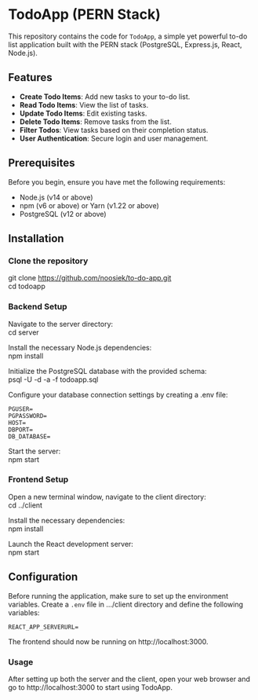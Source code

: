 # TodoApp (PERN Stack)

This repository contains the code for `TodoApp`, a simple yet powerful to-do list application built with the PERN stack (PostgreSQL, Express.js, React, Node.js).

## Features

- **Create Todo Items**: Add new tasks to your to-do list.
- **Read Todo Items**: View the list of tasks.
- **Update Todo Items**: Edit existing tasks.
- **Delete Todo Items**: Remove tasks from the list.
- **Filter Todos**: View tasks based on their completion status.
- **User Authentication**: Secure login and user management.  

## Prerequisites

Before you begin, ensure you have met the following requirements:  
- Node.js (v14 or above)  
- npm (v6 or above) or Yarn (v1.22 or above)  
- PostgreSQL (v12 or above)  

## Installation
### Clone the repository

git clone https://github.com/noosiek/to-do-app.git  
cd todoapp

### Backend Setup

Navigate to the server directory:  
cd server  

Install the necessary Node.js dependencies:  
npm install  

Initialize the PostgreSQL database with the provided schema:  
psql -U <username> -d <database> -a -f todoapp.sql  

Configure your database connection settings by creating a .env file:  
```plaintext
PGUSER=
PGPASSWORD=
HOST=
DBPORT=
DB_DATABASE=
```
Start the server:  
npm start  

### Frontend Setup  
Open a new terminal window, navigate to the client directory:  
cd ../client  
  
Install the necessary dependencies:  
npm install  
  
Launch the React development server:  
npm start  

## Configuration

Before running the application, make sure to set up the environment variables. Create a `.env` file in .../client directory and define the following variables:

```plaintext
REACT_APP_SERVERURL=
```


The frontend should now be running on http://localhost:3000.

### Usage
After setting up both the server and the client, open your web browser and go to http://localhost:3000 to start using TodoApp.
